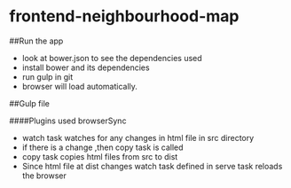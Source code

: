 # frontend-neighbourhood-map

##Run the app

* look at bower.json to see the dependencies used
* install bower and its dependencies
* run gulp in git
* browser will load automatically.

##Gulp file

####Plugins used
  browserSync
  
* watch task watches for any changes in html file in src directory
* if there is a change ,then copy task is called
* copy task copies html files from src to dist
* Since html file at dist changes watch task defined in serve task reloads the browser
